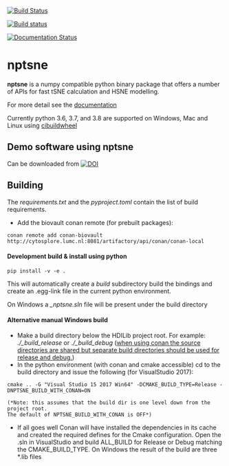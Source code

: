 [![Build Status](https://travis-ci.com/biovault/nptsne.svg?branch=master)](https://travis-ci.com/biovault/nptsne)

[![Build status](https://ci.appveyor.com/api/projects/status/w2paw56r8mju1k2h/branch/master?svg=true)](https://ci.appveyor.com/project/bldrvnlw/nptsne/branch/master)

[![Documentation Status](https://readthedocs.org/projects/nptsne/badge/?version=latest)](https://nptsne.readthedocs.io/en/latest/?badge=latest)

# nptsne

**nptsne** is a numpy compatible python binary package that offers a number of APIs for fast tSNE calculation and HSNE modelling.

For more detail see the [documentation](https://nptsne.readthedocs.io)

Currently python 3.6, 3.7, and 3.8 are supported on Windows, Mac and Linux using [cibuildwheel](https://cibuildwheel.readthedocs.io/en/stable/)

## Demo software using nptsne

Can be downloaded from [![DOI](https://zenodo.org/badge/DOI/10.5281/zenodo.4003503.svg)](https://doi.org/10.5281/zenodo.4003503)

## Building

The *requirements.txt* and the *pyproject.toml* contain the list of build requirements.

- Add the biovault conan remote (for prebuilt packages):
```
conan remote add conan-biovault http://cytosplore.lumc.nl:8081/artifactory/api/conan/conan-local
```

#### Development build & install using python
```shell
pip install -v -e .
````

This will automatically create a *build* subdirectory build the bindings and create an .egg-link file in the current python environment.

On Windows a *_nptsne.sln* file will be present under the build directory

#### Alternative manual Windows build

 - Make a build directory below the HDILib project root.
    For example: *./_build_release* or *./_build_debug*
    (<u>when using conan the source directories are shared but
    separate build directories should be used for release and debug.</u>)
 - In the python environment (with conan and cmake accessible)
 cd to the build directory and issue the following (for VisualStudio 2017):
```
cmake .. -G "Visual Studio 15 2017 Win64" -DCMAKE_BUILD_TYPE=Release -DNPTSNE_BUILD_WITH_CONAN=ON
```      
    (*Note: this assumes that the build dir is one level down from the project root.
    The default of NPTSNE_BUILD_WITH_CONAN is OFF*)
 - If all goes well Conan will have installed the dependencies in its cache and
 created the required defines for the Cmake configuration.
 Open the .sln in VisualStudio and build ALL_BUILD for Release or Debug matching the CMAKE_BUILD_TYPE.
     On Windows the result of the build are three *.lib files
